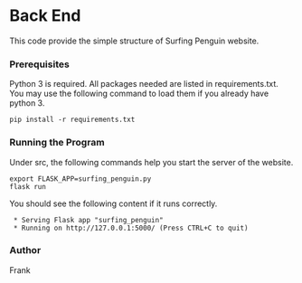 # Back End
This code provide the simple structure of Surfing Penguin website.

### Prerequisites
Python 3 is required.
All packages needed are listed in requirements.txt.
You may use the following command to load them if you already have python 3.
```
pip install -r requirements.txt
```

### Running the Program
Under src, the following commands help you start the server of the website.
```
export FLASK_APP=surfing_penguin.py
flask run
```

You should see the following content if it runs correctly.
```
 * Serving Flask app "surfing_penguin"
 * Running on http://127.0.0.1:5000/ (Press CTRL+C to quit)
```

### Author
Frank
